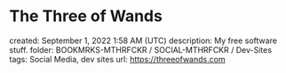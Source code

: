# The Three of Wands

created: September 1, 2022 1:58 AM (UTC)
description: My free software stuff.
folder: BOOKMRKS-MTHRFCKR / SOCIAL-MTHRFCKR / Dev-Sites
tags: Social Media, dev sites
url: https://threeofwands.com